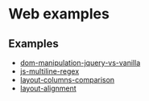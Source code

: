 # Web examples

## Examples

- [dom-manipulation-jquery-vs-vanilla](./dom-manipulation-jquery-vs-vanilla)
- [js-multiline-regex](./js-multiline-regex)
- [layout-columns-comparison](./layout-columns-comparison)
- [layout-alignment](./layout-alignment)
